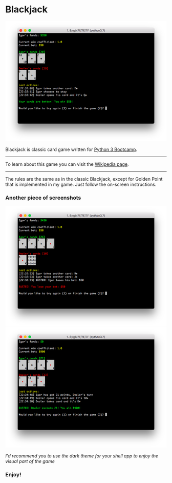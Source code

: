 # Blackjack

![Blackjack #1](/images/1.png)

Blackjack is classic card game written for [Python 3 Bootcamp](https://www.udemy.com/complete-python-bootcamp/).
***
To learn about this game you can visit the [Wikipedia page](https://en.wikipedia.org/wiki/Blackjack).
***
The rules are the same as in the classic Blackjack, except for Golden Point that is implemented in my game.
Just follow the on-screen instructions.

### Another piece of screenshots
![Blackjack #2](/images/2.png)
![Blackjack #3](/images/3.png)

*I'd recommend you to use the dark theme for your shell app to enjoy the visual part of the game*

### Enjoy!
